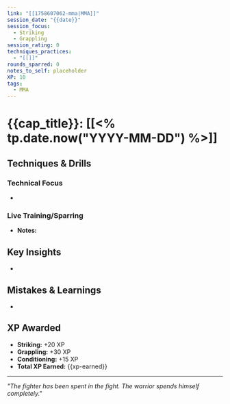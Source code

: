 ```yaml
---
link: "[[1758607062-mma|MMA]]"
session_date: "{{date}}"
session_focus:
  - Striking
  - Grappling
session_rating: 0
techniques_practices:
  - "[[]]"
rounds_sparred: 0
notes_to_self: placeholder
XP: 10
tags:
  - MMA
---
```

# {{cap_title}}: [[<% tp.date.now("YYYY-MM-DD") %>]]
## Techniques & Drills
### Technical Focus
- 

### Live Training/Sparring
- **Notes:** 

## Key Insights
- 

## Mistakes & Learnings
- 

## XP Awarded
- **Striking:** +20 XP
- **Grappling:** +30 XP  
- **Conditioning:** +15 XP
- **Total XP Earned:** {{xp-earned}}

---

*"The fighter has been spent in the fight. The warrior spends himself completely."*



